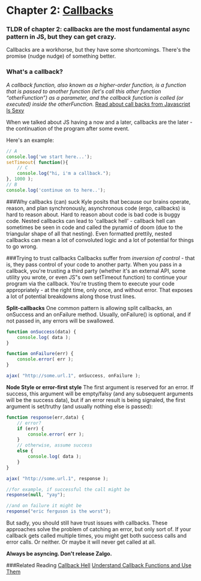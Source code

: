 # Chapter 2: [Callbacks](https://github.com/getify/You-Dont-Know-JS/blob/master/async%20%26%20performance/ch2.md)
### TLDR of chapter 2: callbacks are the most fundamental async pattern in JS, but they can get crazy.

Callbacks are a workhorse, but they have some shortcomings. There's the promise (nudge nudge) of something better.

### What's a callback?
*A callback function, also known as a higher-order function, is a function that is passed to another function (let's call this other function “otherFunction”) as a parameter, and the callback function is called (or executed) inside the otherFunction.*
 [Read about call backs from Javascript Is Sexy](http://javascriptissexy.com/understand-javascript-callback-functions-and-use-them/)

When we talked about JS having a now and a later, callbacks are the later - the continuation of the program after some event.

Here's an example:
```js
// A
console.log('we start here...');
setTimeout( function(){
    // C
    console.log("hi, i'm a callback.");
}, 1000 );
// B
console.log('continue on to here..');
```

###Why callbacks (can) suck
Kyle posits that because our brains operate, reason, and plan synchronously, asynchronous code (ergo, callbacks) is hard to reason about. Hard to reason about code is bad code is buggy code.
Nested callbacks can lead to 'callback hell' - callback hell can sometimes be seen in code and called the pyramid of doom (due to the triangular shape of all that nesting). Even formatted prettily, nested callbacks can mean a lot of convoluted logic and a lot of potential for things to go wrong.

###Trying to trust callbacks
Callbacks suffer from *inversion of control* - that is, they pass control of your code to another party. When you pass in a callback, you're trusting a third party (whether it's an external API, some utility you wrote, or even JS"s own setTimeout function) to continue your program via the callback. You're trusting them to execute your code appropriately - at the right time, only once, and without error. That exposes a lot of potential breakdowns along those trust lines.

**Split-callbacks**
One common pattern is allowing split callbacks, an onSuccess and an onFailure method. Usually, onFailure() is optional, and if not passed in, any errors will be swallowed.
```js
function onSuccess(data) {
    console.log( data );
}

function onFailure(err) {
    console.error( err );
}

ajax( "http://some.url.1", onSuccess, onFailure );
```

**Node Style or error-first style**
The first argument is reserved for an error. If success, this argument will be empty/falsy (and any subsequent arguments will be the success data), but if an error result is being signaled, the first argument is set/truthy (and usually nothing else is passed):
```js
function response(err,data) {
    // error?
    if (err) {
        console.error( err );
    }
    // otherwise, assume success
    else {
        console.log( data );
    }
}

ajax( "http://some.url.1", response );

//for example, if successful the call might be
response(null, "yay");

//and on failure it might be
response("eric ferguson is the worst");
```

But sadly, you should still have trust issues with callbacks. These approaches solve the problem of catching an error, but only sort of. If your callback gets called multiple times, you might get both success calls and error calls. Or neither. Or maybe it will never get called at all.

**Always be asyncing. Don't release Zalgo.**

###Related Reading
[Callback Hell](http://callbackhell.com/)
[Understand Callback Functions and Use Them](http://javascriptissexy.com/understand-javascript-callback-functions-and-use-them/)